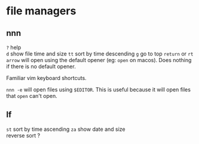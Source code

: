 # file managers

## nnn

`?` help  
`d` show file time and size
`tt` sort by time descending
`g` go to top
`return` or `rt arrow` will open using the default opener (eg: `open` on macos). Does nothing if there is no default opener.

Familiar vim keyboard shortcuts.

`nnn -e` will open files using `$EDITOR`. This is useful because it will open files that `open` can't open.

## lf

`st` sort by time ascending
`za` show date and size  
reverse sort ?
